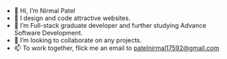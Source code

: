 - 👋 Hi, I’m Nirmal Patel
- 👀 I design and code attractive websites.
- 🌱 I’m Full-stack graduate developer and further studying Advance Software Development.
- 💞️ I’m looking to collaborate on any projects.
- 📫 To work together, flick me an email to patelnirmal17592@gmail.com

<!---
patelnirmal17592/patelnirmal17592 is a ✨ special ✨ repository because its `README.md` (this file) appears on your GitHub profile.
You can click the Preview link to take a look at your changes.
--->
